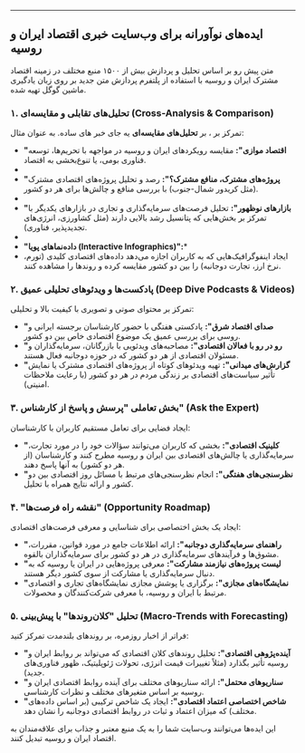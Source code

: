 ---
## ایده‌های نوآورانه برای وب‌سایت خبری اقتصاد ایران و روسیه

متن پیش رو بر اساس تحلیل و پردازش بیش از ۱۵۰۰ منبع مختلف در زمینه اقتصاد مشترک ایران و روسیه با استفاده از پلتفرم پردازش متن جدید بر روی زبان یادگیری ماشین گوگل تهیه شده.
### ۱. تحلیل‌های تقابلی و مقایسه‌ای (Cross-Analysis & Comparison)

تمرکز بر ، بر **تحلیل‌های مقایسه‌ای** یه جای خبر های ساده. به عنوان مثال:

* **"اقتصاد موازی":** مقایسه رویکردهای ایران و روسیه در مواجهه با تحریم‌ها، توسعه فناوری بومی، یا تنوع‌بخشی به اقتصاد.
* 
* **"پروژه‌های مشترک، منافع مشترک؟":** رصد و تحلیل پروژه‌های اقتصادی مشترک (مثل کریدور شمال-جنوب) با بررسی منافع و چالش‌ها برای هر دو کشور.
* 
* **"بازارهای نوظهور":** تحلیل فرصت‌های سرمایه‌گذاری و تجاری در بازارهای یکدیگر با تمرکز بر بخش‌هایی که پتانسیل رشد بالایی دارند (مثل کشاورزی، انرژی‌های تجدیدپذیر، فناوری).
* 
* **"داده‌نماهای پویا (Interactive Infographics)":***
*
  ایجاد اینفوگرافیک‌هایی که به کاربران اجازه می‌دهد داده‌های اقتصادی کلیدی (تورم، نرخ ارز، تجارت دوجانبه) را بین دو کشور مقایسه کرده و روندها را مشاهده کنند.

### ۲. پادکست‌ها و ویدئوهای تحلیلی عمیق (Deep Dive Podcasts & Videos)

تمرکز بر محتوای صوتی و تصویری با کیفیت بالا و تحلیلی:

* **"صدای اقتصاد شرق":** پادکستی هفتگی با حضور کارشناسان برجسته ایرانی و روسی برای بررسی عمیق یک موضوع اقتصادی خاص بین دو کشور.
* **"رو در رو با فعالان اقتصادی":** مصاحبه‌های ویدئویی با بازرگانان، سرمایه‌گذاران و مسئولان اقتصادی از هر دو کشور که در حوزه دوجانبه فعال هستند.
* **"گزارش‌های میدانی":** تهیه ویدئوهای کوتاه از پروژه‌های اقتصادی مشترک یا نمایش تأثیر سیاست‌های اقتصادی بر زندگی مردم در هر دو کشور (با رعایت ملاحظات امنیتی).

### ۳. بخش تعاملی "پرسش و پاسخ از کارشناس" (Ask the Expert)

ایجاد فضایی برای تعامل مستقیم کاربران با کارشناسان:

* **"کلینیک اقتصادی":** بخشی که کاربران می‌توانند سؤالات خود را در مورد تجارت، سرمایه‌گذاری یا چالش‌های اقتصادی بین ایران و روسیه مطرح کنند و کارشناسان (از هر دو کشور) به آنها پاسخ دهند.
* **"نظرسنجی‌های هفتگی":** انجام نظرسنجی‌های مرتبط با مسائل روز اقتصادی بین دو کشور و ارائه نتایج همراه با تحلیل.

### ۴. "نقشه راه فرصت‌ها" (Opportunity Roadmap)

ایجاد یک بخش اختصاصی برای شناسایی و معرفی فرصت‌های اقتصادی:

* **"راهنمای سرمایه‌گذاری دوجانبه":** ارائه اطلاعات جامع در مورد قوانین، مقررات، مشوق‌ها و فرآیندهای سرمایه‌گذاری در هر دو کشور برای سرمایه‌گذاران بالقوه.
* **"لیست پروژه‌های نیازمند مشارکت":** معرفی پروژه‌هایی در ایران یا روسیه که به دنبال سرمایه‌گذاری یا مشارکت از سوی کشور دیگر هستند.
* **"نمایشگاه‌های مجازی":** برگزاری یا پوشش مجازی نمایشگاه‌های تجاری و اقتصادی مرتبط با ایران و روسیه، با معرفی شرکت‌کنندگان و محصولات.

### ۵. تحلیل "کلان‌روندها" با پیش‌بینی (Macro-Trends with Forecasting)

فراتر از اخبار روزمره، بر روندهای بلندمدت تمرکز کنید:

* **"آینده‌پژوهی اقتصادی":** تحلیل روندهای کلان اقتصادی که می‌تواند بر روابط ایران و روسیه تأثیر بگذارد (مثلاً تغییرات قیمت انرژی، تحولات ژئوپلیتیک، ظهور فناوری‌های جدید).
* **"سناریوهای محتمل":** ارائه سناریوهای مختلف برای آینده روابط اقتصادی ایران و روسیه بر اساس متغیرهای مختلف و نظرات کارشناسی.
* **"شاخص اختصاصی اعتماد اقتصادی":** ایجاد یک شاخص ترکیبی (بر اساس داده‌های مختلف) که میزان اعتماد و ثبات در روابط اقتصادی دوجانبه را نشان دهد.

این ایده‌ها می‌توانند وب‌سایت شما را به یک منبع معتبر و جذاب برای علاقه‌مندان به اقتصاد ایران و روسیه تبدیل کنند.
